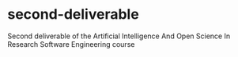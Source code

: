 # second-deliverable
Second deliverable of the Artificial Intelligence And Open Science In Research Software Engineering course
